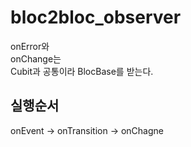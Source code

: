 # bloc2bloc_observer

onError와  
onChange는   
Cubit과 공통이라 BlocBase를 받는다.

## 실행순서
onEvent -> onTransition -> onChagne